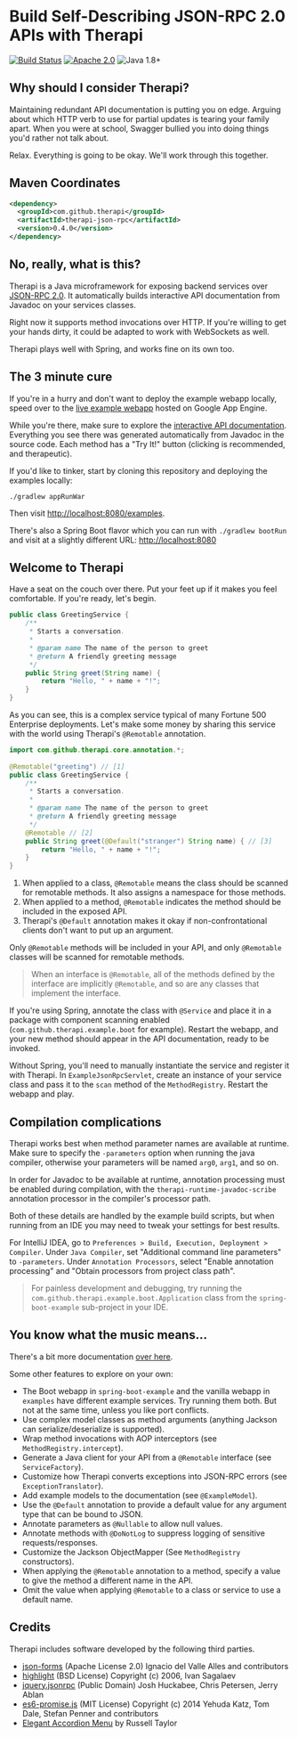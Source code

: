 # Build Self-Describing JSON-RPC 2.0 APIs with Therapi

[![Build Status](https://travis-ci.org/dnault/therapi-json-rpc.svg?branch=main)](https://travis-ci.org/dnault/therapi-json-rpc)
[![Apache 2.0](https://img.shields.io/badge/license-Apache%202.0-blue.svg)](http://www.apache.org/licenses/LICENSE-2.0)
![Java 1.8+](https://img.shields.io/badge/java-1.8+-lightgray.svg)

## Why should I consider Therapi?

Maintaining redundant API documentation is putting you on edge.
Arguing about which HTTP verb to use for partial updates is tearing your family apart.
When you were at school, Swagger bullied you into doing things you'd rather not talk about.

Relax. Everything is going to be okay. We'll work through this together.


## Maven Coordinates

```xml
<dependency>
  <groupId>com.github.therapi</groupId>
  <artifactId>therapi-json-rpc</artifactId>
  <version>0.4.0</version>
</dependency>
```

## No, really, what is this?

Therapi is a Java microframework for exposing backend services
over [JSON-RPC 2.0](http://www.jsonrpc.org/specification). It automatically
builds interactive API documentation from Javadoc on your services classes.

Right now it supports method invocations over HTTP. If you're willing
to get your hands dirty, it could be adapted to work with WebSockets as well.

Therapi plays well with Spring, and works fine on its own too. 


## The 3 minute cure

If you're in a hurry and don't want to deploy the example webapp locally,
speed over to the
[live example webapp](https://therapi-json-rpc-demo.appspot.com) hosted on Google App Engine.

While you're there, make sure to explore the
[interactive API documentation](https://therapi-json-rpc-demo.appspot.com/jsonrpc/apidoc).
Everything you see there was generated automatically
from Javadoc in the source code. Each method has a "Try It!" button
(clicking is recommended, and therapeutic).

If you'd like to tinker, start by cloning this repository and deploying the examples locally:

    ./gradlew appRunWar

Then visit [http://localhost:8080/examples](http://localhost:8080/examples). 

    
There's also a Spring Boot flavor which you can run with `./gradlew bootRun`
and visit at a slightly different URL: [http://localhost:8080](http://localhost:8080)


## Welcome to Therapi

Have a seat on the couch over there. Put your feet up if it makes you feel comfortable. 
If you're ready, let's begin.


```java
public class GreetingService {    
    /**
     * Starts a conversation.
     *
     * @param name The name of the person to greet
     * @return A friendly greeting message
     */
    public String greet(String name) {
        return "Hello, " + name + "!";
    }
}
```

As you can see, this is a complex service typical of many Fortune 500 Enterprise deployments.
Let's make some money by sharing this service with the world using
Therapi's `@Remotable` annotation.

```java
import com.github.therapi.core.annotation.*;
 
@Remotable("greeting") // [1]
public class GreetingService {    
    /**
     * Starts a conversation.
     *
     * @param name The name of the person to greet
     * @return A friendly greeting message
     */
    @Remotable // [2]
    public String greet(@Default("stranger") String name) { // [3]
        return "Hello, " + name + "!";
    }
}
```

1. When applied to a class, `@Remotable` means the class should be scanned for
remotable methods. It also assigns a namespace for those methods.
2. When applied to a method, `@Remotable` indicates the method should be
included in the exposed API.
3. Therapi's `@Default` annotation makes it okay if non-confrontational clients
don't want to put up an argument.

Only `@Remotable` methods will be included in your API, and only `@Remotable` classes
will be scanned for remotable methods. 

> When an interface is `@Remotable`, all of the methods defined by the interface
> are implicitly `@Remotable`, and so are any classes that implement the interface. 

If you're using Spring, annotate the class with `@Service` and place it in a package
with component scanning enabled (`com.github.therapi.example.boot` for example).
Restart the webapp, and your new method
should appear in the API documentation, ready to be invoked.

Without Spring, you'll need to manually instantiate the service and register it with Therapi.
In `ExampleJsonRpcServlet`, create an instance of your service class and pass
it to the `scan` method of the `MethodRegistry`. Restart the webapp and play.


## Compilation complications

Therapi works best when method parameter names are available at runtime.
Make sure to specify the `-parameters` option when running the java compiler,
otherwise your parameters will be named `arg0`, `arg1`, and so on.

In order for Javadoc to be available at runtime, annotation processing must be enabled
during compilation, with the `therapi-runtime-javadoc-scribe` annotation processor in the
compiler's processor path.

Both of these details are handled by the example build scripts, but when running
from an IDE you may need to tweak your settings for best results. 
 
For IntelliJ IDEA, go to `Preferences > Build, Execution, Deployment > Compiler`.
Under `Java Compiler`, set "Additional command line parameters" to `-parameters`.
Under `Annotation Processors`, select "Enable annotation processing" and 
"Obtain processors from project class path".

> For painless development and debugging, try running the
> `com.github.therapi.example.boot.Application` class from the
> `spring-boot-example` sub-project in your IDE.


## You know what the music means...

There's a bit more documentation [over here](http://dnault.github.io/therapi-json-rpc/).

Some other features to explore on your own:

* The Boot webapp in `spring-boot-example` and the vanilla webapp in `examples` have different
example services. Try running them both. But not at the same time, unless you like port conflicts.
* Use complex model classes as method arguments (anything Jackson can serialize/deserialize is supported). 
* Wrap method invocations with AOP interceptors (see `MethodRegistry.intercept`).
* Generate a Java client for your API from a `@Remotable` interface (see `ServiceFactory`). 
* Customize how Therapi converts exceptions into JSON-RPC errors (see `ExceptionTranslator`).
* Add example models to the documentation (see `@ExampleModel`).
* Use the `@Default` annotation to provide a default value for any argument type that can be bound to JSON.
* Annotate parameters as `@Nullable` to allow null values.
* Annotate methods with `@DoNotLog` to suppress logging of sensitive requests/responses.
* Customize the Jackson ObjectMapper (See `MethodRegistry` constructors).
* When applying the `@Remotable` annotation to a method, specify a value to give the method a different name in the API.
* Omit the value when applying `@Remotable` to a class or service to use a default name.

## Credits

Therapi includes software developed by the following third parties.

* [json-forms](https://github.com/brutusin/json-forms) (Apache License 2.0) Ignacio del Valle Alles and contributors 
* [highlight](https://highlightjs.org) (BSD License) Copyright (c) 2006, Ivan Sagalaev
* [jquery.jsonrpc](https://github.com/datagraph/jquery-jsonrpc) (Public Domain) Josh Huckabee, Chris Petersen, Jerry Ablan 
* [es6-promise.js](https://github.com/stefanpenner/es6-promise) (MIT License) Copyright (c) 2014 Yehuda Katz, Tom Dale, Stefan Penner and contributors
* [Elegant Accordion Menu](http://cssmenumaker.com/menu/elegant-accordion-menu) by Russell Taylor

